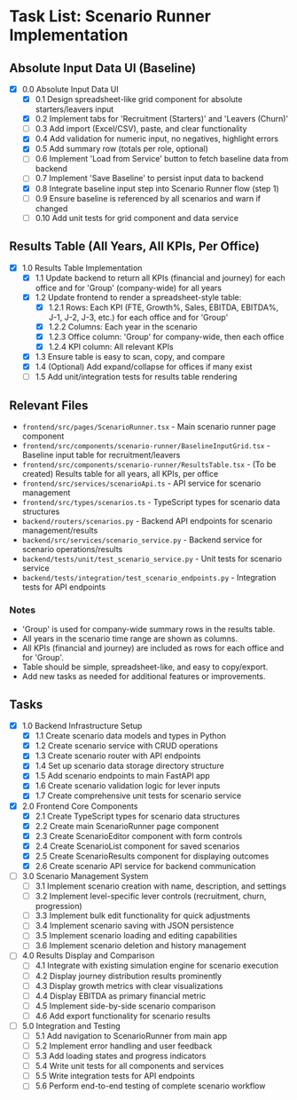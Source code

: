 # Task List: Scenario Runner Implementation

## Absolute Input Data UI (Baseline)

- [x] 0.0 Absolute Input Data UI
  - [x] 0.1 Design spreadsheet-like grid component for absolute starters/leavers input
  - [x] 0.2 Implement tabs for 'Recruitment (Starters)' and 'Leavers (Churn)'
  - [ ] 0.3 Add import (Excel/CSV), paste, and clear functionality
  - [x] 0.4 Add validation for numeric input, no negatives, highlight errors
  - [x] 0.5 Add summary row (totals per role, optional)
  - [ ] 0.6 Implement 'Load from Service' button to fetch baseline data from backend
  - [ ] 0.7 Implement 'Save Baseline' to persist input data to backend
  - [x] 0.8 Integrate baseline input step into Scenario Runner flow (step 1)
  - [ ] 0.9 Ensure baseline is referenced by all scenarios and warn if changed
  - [ ] 0.10 Add unit tests for grid component and data service

## Results Table (All Years, All KPIs, Per Office)

- [x] 1.0 Results Table Implementation
  - [x] 1.1 Update backend to return all KPIs (financial and journey) for each office and for 'Group' (company-wide) for all years
  - [x] 1.2 Update frontend to render a spreadsheet-style table:
    - [x] 1.2.1 Rows: Each KPI (FTE, Growth%, Sales, EBITDA, EBITDA%, J-1, J-2, J-3, etc.) for each office and for 'Group'
    - [x] 1.2.2 Columns: Each year in the scenario
    - [x] 1.2.3 Office column: 'Group' for company-wide, then each office
    - [x] 1.2.4 KPI column: All relevant KPIs
  - [x] 1.3 Ensure table is easy to scan, copy, and compare
  - [x] 1.4 (Optional) Add expand/collapse for offices if many exist
  - [ ] 1.5 Add unit/integration tests for results table rendering

## Relevant Files

- `frontend/src/pages/ScenarioRunner.tsx` - Main scenario runner page component
- `frontend/src/components/scenario-runner/BaselineInputGrid.tsx` - Baseline input table for recruitment/leavers
- `frontend/src/components/scenario-runner/ResultsTable.tsx` - (To be created) Results table for all years, all KPIs, per office
- `frontend/src/services/scenarioApi.ts` - API service for scenario management
- `frontend/src/types/scenarios.ts` - TypeScript types for scenario data structures
- `backend/routers/scenarios.py` - Backend API endpoints for scenario management/results
- `backend/src/services/scenario_service.py` - Backend service for scenario operations/results
- `backend/tests/unit/test_scenario_service.py` - Unit tests for scenario service
- `backend/tests/integration/test_scenario_endpoints.py` - Integration tests for API endpoints

### Notes
- 'Group' is used for company-wide summary rows in the results table.
- All years in the scenario time range are shown as columns.
- All KPIs (financial and journey) are included as rows for each office and for 'Group'.
- Table should be simple, spreadsheet-like, and easy to copy/export.
- Add new tasks as needed for additional features or improvements.

## Tasks

- [x] 1.0 Backend Infrastructure Setup
  - [x] 1.1 Create scenario data models and types in Python
  - [x] 1.2 Create scenario service with CRUD operations
  - [x] 1.3 Create scenario router with API endpoints
  - [x] 1.4 Set up scenario data storage directory structure
  - [x] 1.5 Add scenario endpoints to main FastAPI app
  - [x] 1.6 Create scenario validation logic for lever inputs
  - [x] 1.7 Create comprehensive unit tests for scenario service
- [x] 2.0 Frontend Core Components
  - [x] 2.1 Create TypeScript types for scenario data structures
  - [x] 2.2 Create main ScenarioRunner page component
  - [x] 2.3 Create ScenarioEditor component with form controls
  - [x] 2.4 Create ScenarioList component for saved scenarios
  - [x] 2.5 Create ScenarioResults component for displaying outcomes
  - [x] 2.6 Create scenario API service for backend communication
- [ ] 3.0 Scenario Management System
  - [ ] 3.1 Implement scenario creation with name, description, and settings
  - [ ] 3.2 Implement level-specific lever controls (recruitment, churn, progression)
  - [ ] 3.3 Implement bulk edit functionality for quick adjustments
  - [ ] 3.4 Implement scenario saving with JSON persistence
  - [ ] 3.5 Implement scenario loading and editing capabilities
  - [ ] 3.6 Implement scenario deletion and history management
- [ ] 4.0 Results Display and Comparison
  - [ ] 4.1 Integrate with existing simulation engine for scenario execution
  - [ ] 4.2 Display journey distribution results prominently
  - [ ] 4.3 Display growth metrics with clear visualizations
  - [ ] 4.4 Display EBITDA as primary financial metric
  - [ ] 4.5 Implement side-by-side scenario comparison
  - [ ] 4.6 Add export functionality for scenario results
- [ ] 5.0 Integration and Testing
  - [ ] 5.1 Add navigation to ScenarioRunner from main app
  - [ ] 5.2 Implement error handling and user feedback
  - [ ] 5.3 Add loading states and progress indicators
  - [ ] 5.4 Write unit tests for all components and services
  - [ ] 5.5 Write integration tests for API endpoints
  - [ ] 5.6 Perform end-to-end testing of complete scenario workflow 
